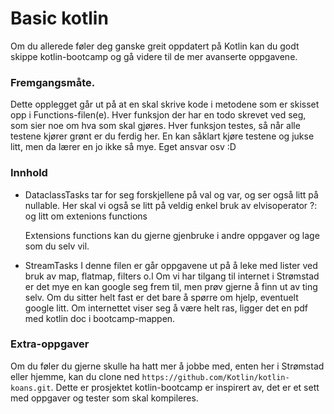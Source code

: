 # Basic kotlin
Om du allerede føler deg ganske greit oppdatert på Kotlin kan du godt skippe kotlin-bootcamp og gå videre til de mer avanserte oppgavene.
### Fremgangsmåte.
Dette opplegget går ut på at en skal skrive kode i metodene som er skisset opp i Functions-filen(e).
Hver funksjon der har en todo skrevet ved seg, som sier noe om hva som skal gjøres. Hver funksjon testes, så når alle testene kjører grønt er du ferdig her.
En kan såklart kjøre testene og jukse litt, men da lærer en jo ikke så mye. Eget ansvar osv :D
### Innhold
- DataclassTasks tar for seg forskjellene på val og var, og ser også litt på nullable.
    Her skal vi også se litt på veldig enkel bruk av elvisoperator ?: og litt om extenions functions
    
    Extensions functions kan du gjerne gjenbruke i andre oppgaver og lage som du selv vil. 
    
- StreamTasks
    I denne filen er går oppgavene ut på å leke med lister ved bruk av map, flatmap, filters o.l
    Om vi har tilgang til internet i Strømstad er det mye en kan google seg frem til, men prøv gjerne
    å finn ut av ting selv. Om du sitter helt fast er det bare å spørre om hjelp, eventuelt google litt.
    Om internettet viser seg å være helt ras, ligger det en pdf med kotlin doc i bootcamp-mappen.
    
### Extra-oppgaver
Om du føler du gjerne skulle ha hatt mer å jobbe med, enten her i Strømstad eller hjemme, kan du clone ned 
```https://github.com/Kotlin/kotlin-koans.git```. Dette er prosjektet kotlin-bootcamp er 
inspirert av, det er et sett med oppgaver og tester som skal kompileres.